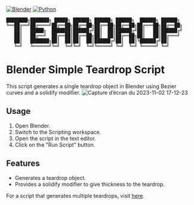 [![Blender](https://img.shields.io/badge/Blender-3.6-orange.svg)](https://www.blender.org/download/releases/3-6/)
[![Python](https://img.shields.io/badge/Python-3.10.13-blue.svg)](https://www.python.org/downloads/release/python-31013/)
```
████████╗███████╗ █████╗ ██████╗ ██████╗ ██████╗  ██████╗ ██████╗ 
╚══██╔══╝██╔════╝██╔══██╗██╔══██╗██╔══██╗██╔══██╗██╔═══██╗██╔══██╗
   ██║   █████╗  ███████║██████╔╝██║  ██║██████╔╝██║   ██║██████╔╝
   ██║   ██╔══╝  ██╔══██║██╔══██╗██║  ██║██╔══██╗██║   ██║██╔═══╝ 
   ██║   ███████╗██║  ██║██║  ██║██████╔╝██║  ██║╚██████╔╝██║     
   ╚═╝   ╚══════╝╚═╝  ╚═╝╚═╝  ╚═╝╚═════╝ ╚═╝  ╚═╝ ╚═════╝ ╚═╝     
```
# Blender Simple Teardrop Script

This script generates a single teardrop object in Blender using Bezier curves and a solidify modifier. 
![Capture d’écran du 2023-11-02 17-12-23](https://github.com/SECRET-GUEST/animation/assets/92639080/67e77cbb-458a-438d-9ab8-9ac36cad5ee0)

## Usage
1. Open Blender.
2. Switch to the Scripting workspace.
3. Open the script in the text editor.
4. Click on the "Run Script" button.

## Features
- Generates a teardrop object.
- Provides a solidify modifier to give thickness to the teardrop.

For a script that generates multiple teardrops, visit [here](https://github.com/SECRET-GUEST/animation/tree/blender/Object%20generation/random/teardrop/CAMI).
